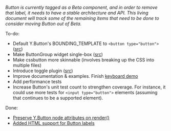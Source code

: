 *Button is currently tagged as a Beta component, and in order to remove that label, it needs to have a stable architecture and API.  This living document will track some of the remaining items that need to be done to consider moving Button out of Beta.*

To-do:
* Default Y.Button's BOUNDING_TEMPLATE to `<button type="button">` ([src](https://github.com/yui/yui3/pull/968#issuecomment-22223123))
* Make ButtonGroup widget single-box ([src](https://github.com/yui/yui3/pull/1125#issuecomment-24051371))
* Make cssbutton more skinnable (involves breaking up the CSS into multiple files)
* Introduce toggle plugin ([src](https://github.com/yui/yui3/blob/master/src/button/js/button.js#L183))
* Improve documentation & examples.  Finish [keyboard demo](https://github.com/yui/yui3/blob/master/src/button/tests/manual/keyboard.html)
* Add performance tests
* Increase Button's unit test count to strengthen coverage.  For instance, it could use more tests for `<input type="button">` elements (assuming that continues to be a supported element).

Done: 
* [Preserve Y.Button node attributes on render()](https://github.com/yui/yui3/pull/1125)
* [Added HTML support for Button labels](https://github.com/yui/yui3/pull/1163)
